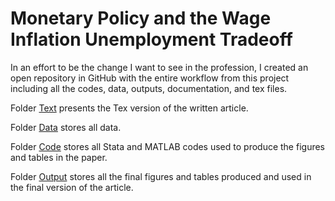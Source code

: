 # Monetary Policy and the Wage Inflation Unemployment Tradeoff

In an effort to be the change I want to see in the profession, I created an open repository in GitHub with the entire workflow from this project including all the codes, data, outputs, documentation, and tex files.

Folder [Text](https://github.com/RicardoGabriel/Monetary-Policy-and-the-Wage-Inflation---Unemployment-Tradeoff/tree/main/Text) presents the Tex version of the written article.

Folder [Data](https://github.com/RicardoGabriel/Monetary-Policy-and-the-Wage-Inflation---Unemployment-Tradeoff/tree/main/Data) stores all data.

Folder [Code](https://github.com/RicardoGabriel/Monetary-Policy-and-the-Wage-Inflation---Unemployment-Tradeoff/tree/main/Code) stores all Stata and MATLAB codes used to produce the figures and tables in the paper.

Folder [Output](https://github.com/RicardoGabriel/Monetary-Policy-and-the-Wage-Inflation---Unemployment-Tradeoff/tree/main/Output) stores all the final figures and tables produced and used in the final version of the article.
